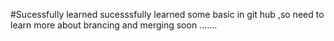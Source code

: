 #Sucessfully learned 
sucesssfully learned some basic in git hub ,so need to learn more about brancing and merging soon .......
